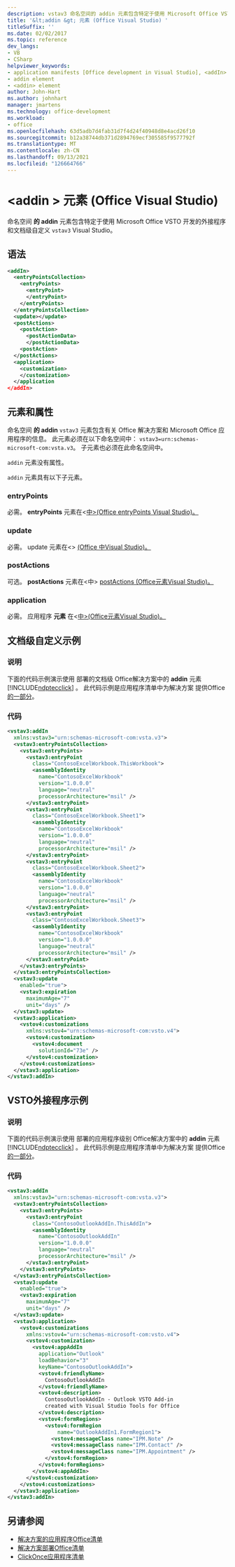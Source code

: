 ```yaml
---
description: vstav3 命名空间的 addin 元素包含特定于使用 Microsoft Office VSTO 开发的外接程序和文档级自定义Visual Studio。
title: '&lt;addin &gt; 元素 (Office Visual Studio) '
titleSuffix: ''
ms.date: 02/02/2017
ms.topic: reference
dev_langs:
- VB
- CSharp
helpviewer_keywords:
- application manifests [Office development in Visual Studio], <addIn> element
- addin element
- <addin> element
author: John-Hart
ms.author: johnhart
manager: jmartens
ms.technology: office-development
ms.workload:
- office
ms.openlocfilehash: 63d5adb7d4fab31d7f4d24f40948d8e4acd26f10
ms.sourcegitcommit: b12a38744db371d2894769ecf305585f9577792f
ms.translationtype: MT
ms.contentlocale: zh-CN
ms.lasthandoff: 09/13/2021
ms.locfileid: "126664766"
---
```

# <a name="ltaddingt-element-office-development-in-visual-studio"></a>&lt;addin &gt; 元素 (Office Visual Studio) 
  命名空间 **的 addin** 元素包含特定于使用 Microsoft Office VSTO 开发的外接程序和文档级自定义 `vstav3` Visual Studio。

## <a name="syntax"></a>语法

```xml
<addIn>
  <entryPointsCollection>
    <entryPoints>
      <entryPoint>
      </entryPoint>
    </entryPoints>
  </entryPointsCollection>
  <update></update>
  <postActions>
    <postAction>
      <postActionData>
      </postActionData>
    <postAction>
  </postActions>
  <application>
    <customization>
    </customization>
  </application
</addIn>
```

## <a name="elements-and-attributes"></a>元素和属性
 命名空间 **的 addin** `vstav3` 元素包含有关 Office 解决方案和 Microsoft Office 应用程序的信息。 此元素必须在以下命名空间中： `vstav3=urn:schemas-microsoft-com:vsta.v3`。 子元素也必须在此命名空间中。

 `addin` 元素没有属性。

 `addin` 元素具有以下子元素。

### <a name="entrypoints"></a>entryPoints
 必需。 **entryPoints** 元素在&#60;[中&#62;&#40;Office entryPoints Visual Studio&#41;。](../vsto/entrypoints-element-office-development-in-visual-studio.md)

### <a name="update"></a>update
 必需。 update 元素在&#60;&#62; [&#40;Office 中Visual Studio&#41;。 ](../vsto/update-element-office-development-in-visual-studio.md)

### <a name="postactions"></a>postActions
 可选。 **postActions** 元素在&#60;中&#62; [postActions &#40;Office元素Visual Studio&#41;。](../vsto/postactions-element-office-development-in-visual-studio.md)

### <a name="application"></a>application
 必需。 应用程序 **元素** 在&#60;[中&#62;&#40;Office元素Visual Studio&#41;。](../vsto/application-element-office-development-in-visual-studio.md)

## <a name="document-level-customization-example"></a>文档级自定义示例

### <a name="description"></a>说明
 下面的代码示例演示使用 部署的文档级 Office解决方案中的 **addin** 元素 [!INCLUDE[ndptecclick](../vsto/includes/ndptecclick-md.md)] 。 此代码示例是应用程序清单中为解决方案 提供Office[的一部分](../vsto/application-manifests-for-office-solutions.md)。

### <a name="code"></a>代码

```xml
<vstav3:addIn
  xmlns:vstav3="urn:schemas-microsoft-com:vsta.v3">
  <vstav3:entryPointsCollection>
    <vstav3:entryPoints>
      <vstav3:entryPoint
        class="ContosoExcelWorkbook.ThisWorkbook">
        <assemblyIdentity
          name="ContosoExcelWorkbook"
          version="1.0.0.0"
          language="neutral"
          processorArchitecture="msil" />
      </vstav3:entryPoint>
      <vstav3:entryPoint
        class="ContosoExcelWorkbook.Sheet1">
        <assemblyIdentity
          name="ContosoExcelWorkbook"
          version="1.0.0.0"
          language="neutral"
          processorArchitecture="msil" />
      </vstav3:entryPoint>
      <vstav3:entryPoint
        class="ContosoExcelWorkbook.Sheet2">
        <assemblyIdentity
          name="ContosoExcelWorkbook"
          version="1.0.0.0"
          language="neutral"
          processorArchitecture="msil" />
      </vstav3:entryPoint>
      <vstav3:entryPoint
        class="ContosoExcelWorkbook.Sheet3">
        <assemblyIdentity
          name="ContosoExcelWorkbook"
          version="1.0.0.0"
          language="neutral"
          processorArchitecture="msil" />
      </vstav3:entryPoint>
    </vstav3:entryPoints>
  </vstav3:entryPointsCollection>
  <vstav3:update
    enabled="true">
    <vstav3:expiration
      maximumAge="7"
      unit="days" />
  </vstav3:update>
  <vstav3:application>
    <vstov4:customizations
      xmlns:vstov4="urn:schemas-microsoft-com:vsto.v4">
      <vstov4:customization>
        <vstov4:document
          solutionId="73e" />
      </vstov4:customization>
    </vstov4:customizations>
  </vstav3:application>
</vstav3:addIn>
```

## <a name="vsto-add-in-example"></a>VSTO外接程序示例

### <a name="description"></a>说明
 下面的代码示例演示使用 部署的应用程序级别 Office解决方案中的 **addin** 元素 [!INCLUDE[ndptecclick](../vsto/includes/ndptecclick-md.md)] 。 此代码示例是应用程序清单中为解决方案 提供Office[的一部分](../vsto/application-manifests-for-office-solutions.md)。

### <a name="code"></a>代码

```xml
<vstav3:addIn
  xmlns:vstav3="urn:schemas-microsoft-com:vsta.v3">
  <vstav3:entryPointsCollection>
    <vstav3:entryPoints>
      <vstav3:entryPoint
        class="ContosoOutlookAddIn.ThisAddIn">
        <assemblyIdentity
          name="ContosoOutlookAddIn"
          version="1.0.0.0"
          language="neutral"
          processorArchitecture="msil" />
      </vstav3:entryPoint>
    </vstav3:entryPoints>
  </vstav3:entryPointsCollection>
  <vstav3:update
    enabled="true">
    <vstav3:expiration
      maximumAge="7"
      unit="days" />
  </vstav3:update>
  <vstav3:application>
    <vstov4:customizations
      xmlns:vstov4="urn:schemas-microsoft-com:vsto.v4">
      <vstov4:customization>
        <vstov4:appAddIn
          application="Outlook"
          loadBehavior="3"
          keyName="ContosoOutlookAddIn">
          <vstov4:friendlyName>
            ContosoOutlookAddIn
          </vstov4:friendlyName>
          <vstov4:description>
            ContosoOutlookAddIn - Outlook VSTO Add-in
            created with Visual Studio Tools for Office
          </vstov4:description>
          <vstov4:formRegions>
            <vstov4:formRegion
                name="OutlookAddIn1.FormRegion1">
              <vstov4:messageClass name="IPM.Note" />
              <vstov4:messageClass name="IPM.Contact" />
              <vstov4:messageClass name="IPM.Appointment" />
            </vstov4:formRegion>
          </vstov4:formRegions>
        </vstov4:appAddIn>
      </vstov4:customization>
    </vstov4:customizations>
  </vstav3:application>
</vstav3:addIn>
```

## <a name="see-also"></a>另请参阅

- [解决方案的应用程序Office清单](../vsto/application-manifests-for-office-solutions.md)
- [解决方案部署Office清单](../vsto/deployment-manifests-for-office-solutions.md)
- [ClickOnce应用程序清单](../deployment/clickonce-application-manifest.md)
